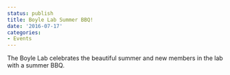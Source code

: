 ```yaml
---
status: publish
title: Boyle Lab Summer BBQ!
date: '2016-07-17'
categories:
- Events
---
```


The Boyle Lab celebrates the beautiful summer and new members in the lab with a summer BBQ.
